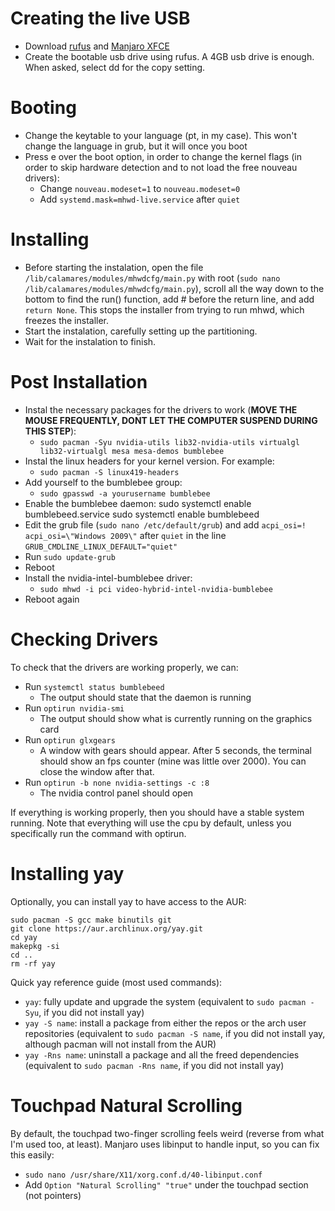 # Creating the live USB
- Download [rufus](https://rufus.ie/ "rufus") and [Manjaro XFCE](http:/https://manjaro.org/download/xfce/ "Manjaro XFCE")
- Create the bootable usb drive using rufus. A 4GB usb drive is enough. When asked, select dd for the copy setting.

# Booting
- Change the keytable to your language (pt, in my case). This won't change the language in grub, but it will once you boot
- Press e over the boot option, in order to change the kernel flags (in order to skip hardware detection and to not load the free nouveau drivers):
  - Change `nouveau.modeset=1` to `nouveau.modeset=0`
  - Add `systemd.mask=mhwd-live.service` after `quiet`
 
# Installing
- Before starting the instalation, open the file `/lib/calamares/modules/mhwdcfg/main.py` with root (`sudo nano /lib/calamares/modules/mhwdcfg/main.py`), scroll all the way down to the bottom to find the run() function, add # before the return line, and add `return None`.  This stops the installer from trying to run mhwd, which freezes the installer.
- Start the instalation, carefully setting up the partitioning.
- Wait for the instalation to finish.

# Post Installation
- Instal the necessary packages for the drivers to work (**MOVE THE MOUSE FREQUENTLY, DONT LET THE COMPUTER SUSPEND DURING THIS STEP**):
  - `sudo pacman -Syu nvidia-utils lib32-nvidia-utils virtualgl lib32-virtualgl mesa mesa-demos bumblebee`
- Instal the linux headers for your kernel version. For example:
  - `sudo pacman -S linux419-headers`
- Add yourself to the bumblebee group:
  - `sudo gpasswd -a yourusername bumblebee`
- Enable the bumblebee daemon:
    sudo systemctl enable bumblebeed.service
    sudo systemctl enable bumblebeed
- Edit the grub file (`sudo nano /etc/default/grub`) and add `acpi_osi=! acpi_osi=\"Windows 2009\"` after `quiet` in the line `GRUB_CMDLINE_LINUX_DEFAULT="quiet"`
- Run `sudo update-grub`
- Reboot
- Install the nvidia-intel-bumblebee driver:
  - `sudo mhwd -i pci video-hybrid-intel-nvidia-bumblebee`
- Reboot again

# Checking Drivers
To check that the drivers are working properly, we can:
- Run `systemctl status bumblebeed`
  - The output should state that the daemon is running
- Run `optirun nvidia-smi`
  - The output should show what is currently running on the graphics card
- Run `optirun glxgears`
  - A window with gears should appear. After 5 seconds, the terminal should show an fps counter (mine was little over 2000). You can close the window after that.
- Run `optirun -b none nvidia-settings -c :8`
  - The nvidia control panel should open

If everything is working properly, then you should have a stable system running. Note that everything will use the cpu by default, unless you specifically run the command with optirun. 

# Installing yay
Optionally, you can install yay to have access to the AUR:

    sudo pacman -S gcc make binutils git
    git clone https://aur.archlinux.org/yay.git
    cd yay
    makepkg -si
    cd ..
    rm -rf yay

Quick yay reference guide (most used commands):
- `yay`: fully update and upgrade the system (equivalent to `sudo pacman -Syu`, if you did not install yay)
- `yay -S name`: install a package from either the repos or the arch user repositories (equivalent to `sudo pacman -S name`, if you did not install yay, although pacman will not install from the AUR)
- `yay -Rns name`: uninstall a package and all the freed dependencies (equivalent to `sudo pacman -Rns name`, if you did not install yay)


# Touchpad Natural Scrolling
By default, the touchpad two-finger scrolling feels weird (reverse from what I'm used too, at least). Manjaro uses libinput to handle input, so you can fix this easily:
- `sudo nano /usr/share/X11/xorg.conf.d/40-libinput.conf`
- Add `Option "Natural Scrolling" "true"` under the touchpad section (not pointers)
